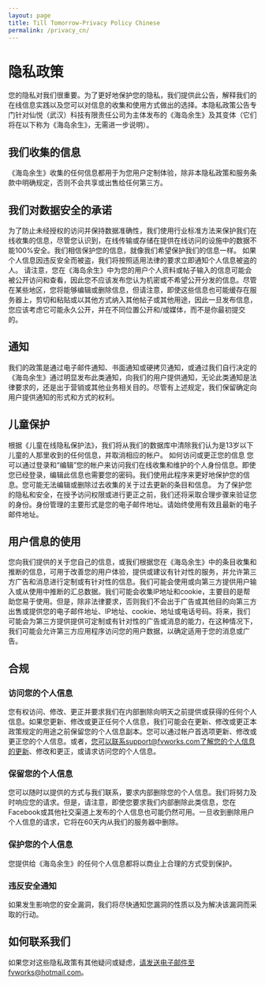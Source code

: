 ```yaml
---
layout: page
title: Till Tomorrow-Privacy Policy Chinese
permalink: /privacy_cn/
---
```

# 隐私政策
您的隐私对我们很重要。为了更好地保护您的隐私，我们提供此公告，解释我们的在线信息实践以及您可以对信息的收集和使用方式做出的选择。本隐私政策公告专门针对仙悦（武汉）科技有限责任公司为主体发布的《海岛余生》及其变体（它们将在以下称为《海岛余生》，无需进一步说明）。

## 我们收集的信息
《海岛余生》收集的任何信息都用于为您用户定制体验，除非本隐私政策和服务条款中明确规定，否则不会共享或出售给任何第三方。

## 我们对数据安全的承诺
为了防止未经授权的访问并保持数据准确性，我们使用行业标准方法来保护我们在线收集的信息，尽管您认识到，在线传输或存储在提供在线访问的设施中的数据不能100%安全。我们相信保护您的信息，就像我们希望保护我们的信息一样。
如果个人信息因违反安全而被盗，我们将按照适用法律的要求立即通知个人信息被盗的人。
请注意，您在《海岛余生》中为您的用户个人资料或帖子输入的信息可能会被公开访问和查看，因此您不应该发布您认为机密或不希望公开分发的信息。尽管在某些地区，您将能够编辑或删除信息，但请注意，即使这些信息也可能缓存在服务器上，剪切和粘贴或以其他方式纳入其他帖子或其他用途，因此一旦发布信息，您应该考虑它可能永久公开，并在不同位置公开和/或媒体，而不是你最初提交的。

## 通知
我们的政策是通过电子邮件通知、书面通知或硬拷贝通知，或通过我们自行决定的《海岛余生》通过明显发布此类通知，向我们的用户提供通知，无论此类通知是法律要求的，还是出于营销或其他业务相关目的。尽管有上述规定，我们保留确定向用户提供通知的形式和方式的权利。

## 儿童保护
根据《儿童在线隐私保护法》，我们将从我们的数据库中清除我们认为是13岁以下儿童的人那里收到的任何信息，并取消相应的帐户。
如何访问或更正您的信息
您可以通过登录和“编辑”您的帐户来访问我们在线收集和维护的个人身份信息。即使您已经登录，编辑此信息也需要您的密码。我们使用此程序来更好地保护您的信息。您可能无法编辑或删除过去收集的关于过去更新的条目和信息。
为了保护您的隐私和安全，在授予访问权限或进行更正之前，我们还将采取合理步骤来验证您的身份。身份管理的主要形式是您的电子邮件地址。请始终使用有效且最新的电子邮件地址。

## 用户信息的使用
您向我们提供的关于您自己的信息，或我们根据您在《海岛余生》中的条目收集和推断的信息，可用于改善您的用户体验，提供或建议有针对性的服务，并允许第三方广告和消息进行定制或有针对性的信息。我们可能会使用或向第三方提供用户输入或从使用中推断的汇总数据。我们可能会收集IP地址和cookie，主要目的是帮助您易于使用。但是，除非法律要求，否则我们不会出于广告或其他目的向第三方出售或提供您的电子邮件地址、IP地址、cookie、地址或电话号码。将来，我们可能会为第三方提供提供可定制或有针对性的广告或消息的能力，在这种情况下，我们可能会允许第三方应用程序访问您的用户数据，以确定适用于您的消息或广告。

## 合规

### 访问您的个人信息
您有权访问、修改、更正并要求我们在内部删除向明天之前提供或获得的任何个人信息。如果您更新、修改或更正任何个人信息，我们可能会在更新、修改或更正本政策规定的用途之前保留您的个人信息副本。您可以通过帐户首选项更新、修改或更正您的个人信息。或者，您可以联系support@fvworks.com了解您的个人信息的更新、修改和更正，或请求访问您的个人信息。

### 保留您的个人信息
您可以随时以提供的方式与我们联系，要求内部删除您的个人信息。我们将努力及时响应您的请求。但是，请注意，即使您要求我们内部删除此类信息，您在Facebook或其他社交渠道上发布的个人信息也可能仍然可用。一旦收到删除用户个人信息的请求，它将在60天内从我们的服务器中删除。

### 保护您的个人信息
您提供给《海岛余生》的任何个人信息都将以商业上合理的方式受到保护。

### 违反安全通知
如果发生影响您的安全漏洞，我们将尽快通知您漏洞的性质以及为解决该漏洞而采取的行动。

## 如何联系我们
如果您对这些隐私政策有其他疑问或疑虑，请发送电子邮件至fvworks@hotmail.com。
